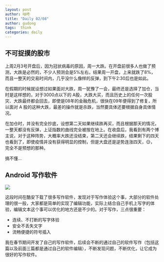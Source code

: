 ```yaml
---
layout: post
author: 咕咚
title: "Daily 02/08"
author: gudong
tags:  think
categories: daily
---
```


##  不可捉摸的股市
上周2月3号开盘后，因为冠状病毒的原因，周一大跌。在开盘前很多人也做了预测，大跌是必然的，不少人预测会是5%左右，结果周一开盘，上来就跌了8%，而且一整天的交易时间内，几乎没什么像样的反弹，到下午2:30后也是如此。

在假期的时候就设想过如果面对大跌，周一犹豫了一会，最终还是选择了加仓，当时是这样想的，对于3000点以下的 A股，大跌大买，而且历史上的任何一次股灾、大跌最终都会回去，即使是08年的金融危机，很快在09年便得到了修复，所以面对 A 股的这种大跌，最差的操作就是杀跌，当然要具体还要根据自身具体情况。

在加仓时，并没有完全抄底，设想第二天如果继续跌再买，而且根据那天的情况，一整天都没有反弹，上证指数的曲线完全被按在地上。在收盘后，我看到有两个博主说，对于这种阵势，大概率大跌还没结束，第二天还会继续跌，结果剩下的四天也看到了，即使疫情并没有获得明显的控制，但是大盘还是逆势连涨四天，😌，完全不是预想的那种。

搞不懂…

##  Android 写作软件

![](https://cdn.jsdelivr.net/gh/maoruibin/assets/pic/2020/ba6dcc9-6f3bacda-97-170253b5f88.jpg)

这段时间在酷安下载了很多写作软件，发现对于写作体验这个事，大部分的软件处理的很一般，大家都是简单的实现了编辑功能，实际上结合自己手机上写字的体验，编辑文本这个事可以优化的地方还是不少的。对于写作，三点很重要：
* 连续、不打断的写字体验
* 安全不丢失文字
* 流畅便捷的符号插入

我在春节期间开发了自己的写作软件，后续会不断的通过自己的软件写作（包括这篇以及前面三篇都是通过自己的软件编辑），不断发现问题，不断优化，让它成为很好的写作软件。

